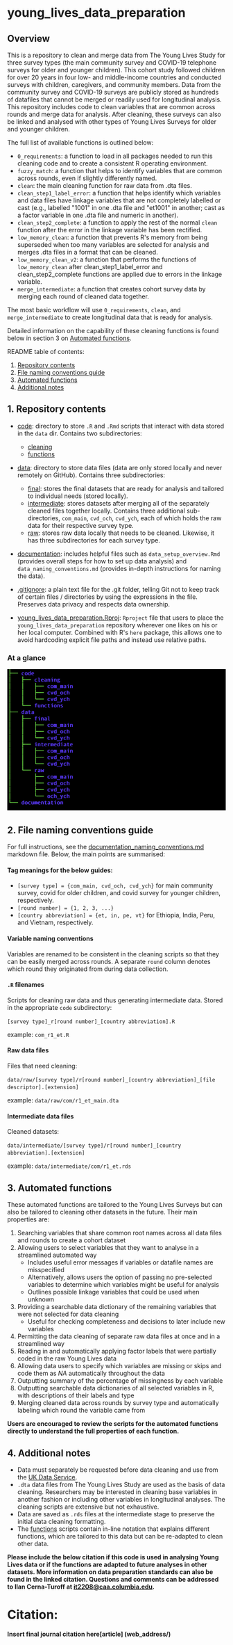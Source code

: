 # young\_lives\_data\_preparation

## Overview 
This is a repository to clean and merge data from The Young Lives Study for three survey types (the main community survey and COVID-19 telephone surveys for older and younger children). This cohort study followed children for over 20 years in four low- and middle-income countries and conducted surveys with children, caregivers, and community members. Data from the community survey and COVID-19 surveys are publicly stored as hundreds of datafiles that cannot be merged or readily used for longitudinal analysis. This repository includes code to clean variables that are common across rounds and merge data for analysis. After cleaning, these surveys can also be linked and analysed with other types of Young Lives Surveys for older and younger children.

The full list of available functions is outlined below:

  * `0_requirements`: a function to load in all packages needed to run this cleaning code and to create a consistent R operating environment.
  * `fuzzy_match`: a function that helps to identify variables that are common across rounds, even if slightly differently named.
  * `clean`: the main cleaning function for raw data from .dta files.
  * `clean_step1_label_error`: a function that helps identify which variables and data files have linkage variables that are not completely labelled or cast (e.g., labelled "1001" in one .dta file and "et1001" in another; cast as a factor variable in one .dta file and numeric in another).
  * `clean_step2_complete`: a function to apply the rest of the normal `clean` function after the error in the linkage variable has been rectified.
  * `low_memory_clean`: a function that prevents R's memory from being superseded when too many variables are selected for analysis and merges .dta files in a format that can be cleaned.
  * `low_memory_clean_v2`: a function that performs the functions of `low_memory_clean` after clean_step1_label_error and clean_step2_complete functions are applied due to errors in the linkage variable.
  * `merge_intermediate`: a function that creates cohort survey data by merging each round of cleaned data together.

The most basic workflow will use `0_requirements`, `clean`, and `merge_intermediate` to create longitudinal data that is ready for analysis.

Detailed information on the capability of these cleaning functions is found below in section 3 on [Automated functions](#3-automated-functions).


README table of contents:
1. [Repository contents](#1-repository-contents)
2. [File naming conventions guide](#2-file-naming-conventions-guide)
3. [Automated functions](#3-automated-functions)
4. [Additional notes](#4-additional-notes)


## 1. Repository contents

* [code](code): directory to store `.R` and `.Rmd` scripts that interact with data stored in the `data` dir. Contains two subdirectories: 
    * [cleaning](code/cleaning)
    * [functions](code/functions)

* [data](data): directory to store data files (data are only stored locally and never remotely on GitHub). Contains three subdirectories:
    * [final](data/final): stores the final datasets that are ready for analysis and tailored to individual needs (stored locally). 
    * [intermediate](data/intermediate): stores datasets after merging all of the separately cleaned files together locally. Contains three additional sub-directories, `com_main`, `cvd_och`, `cvd_ych`, each of which holds the raw data for their respective survey type.
    * [raw](data/raw): stores raw data locally that needs to be cleaned. Likewise, it has three subdirectories for each survey type. 

* [documentation](documentation): includes helpful files such as `data_setup_overview.Rmd` (provides overall steps for how to set up data analysis) and `data_naming_conventions.md` (provides in-depth instructions for naming the data).

* [.gitignore](.gitignore): a plain text file for the .git folder, telling Git not to keep track of certain files / directories by using the expressions in the file. Preserves data privacy and respects data ownership.

* [young\_lives\_data\_preparation.Rproj](young_lives_data_preparation.Rproj): `Rproject` file that users to place the `young_lives_data_preparation` repository wherever one likes on his or her local computer. Combined with R's `here` package, this allows one to avoid hardcoding explicit file paths and instead use relative paths.

### At a glance

![directory_structure](documentation/directory_structure.png)


## 2. File naming conventions guide

For full instructions, see the [documentation\_naming_conventions.md](documentation/naming_conventions.md) markdown file. Below, the main points are summarised:

#### Tag meanings for the below guides:

* `[survey type] = {com_main, cvd_och, cvd_ych}` for main community survey, covid for older children, and covid survey for younger children, respectively.
* `[round number] = {1, 2, 3, ...}`
* `[country abbreviation] = {et, in, pe, vt}` for Ethiopia, India, Peru, and Vietnam, respectively.

#### Variable naming conventions

Variables are renamed to be consistent in the cleaning scripts so that they can be easily merged across rounds. A separate `round` column denotes which round they originated from during data collection.
 
#### `.R` filenames

Scripts for cleaning raw data and thus generating intermediate data. Stored in the appropriate `code` subdirectory:

`[survey type]_r[round number]_[country abbreviation].R`

example: `com_r1_et.R`

#### Raw data files

Files that need cleaning:

`data/raw/[survey type]/r[round number]_[country abbreviation]_[file descriptor].[extension]`

example: `data/raw/com/r1_et_main.dta`

#### Intermediate data files

Cleaned datasets:

`data/intermediate/[survey type]/r[round number]_[country abbreviation].[extension]`

example: `data/intermediate/com/r1_et.rds`


## 3. Automated functions

These automated functions are tailored to the Young Lives Surveys but can also be tailored to cleaning other datasets in the future. Their main properties are:

1. Searching variables that share common root names across all data files and rounds to create a cohort dataset
2. Allowing users to select variables that they want to analyse in a streamlined automated way 
    * Includes useful error messages if variables or datafile names are misspecified
    * Alternatively, allows users the option of passing no pre-selected variables to determine which variables might be useful for analysis
    * Outlines possible linkage variables that could be used when unknown
3. Providing a searchable data dictionary of the remaining variables that were not selected for data cleaning 
    * Useful for checking completeness and decisions to later include new variables
4. Permitting the data cleaning of separate raw data files at once and in a streamlined way
5. Reading in and automatically applying factor labels that were partially coded in the raw Young Lives data
6. Allowing data users to specify which variables are missing or skips and code them as *NA* automatically throughout the data
7. Outputting summary of the percentage of missingness by each variable
8. Outputting searchable data dictionaries of all selected variables in R, with descriptions of their labels and type
9. Merging cleaned data across rounds by survey type and automatically labeling which round the variable came from

**Users are encouraged to review the scripts for the automated functions directly to understand the full properties of each function.**


## 4. Additional notes

* Data must separately be requested before data cleaning and use from the [UK Data Service](https://beta.ukdataservice.ac.uk/datacatalogue/series/series?id=2000060).
* `.dta` data files from The Young Lives Study are used as the basis of data cleaning. Researchers may be interested in cleaning base variables in another fashion or including other variables in longitudinal analyses. The cleaning scripts are extensive but not exhaustive.
* Data are saved as `.rds` files at the intermediate stage to preserve the initial data cleaning formatting. 
* The [functions](code/functions) scripts contain in-line notation that explains different functions, which are tailored to this data but can be re-adapted to clean other data.


**Please include the below citation if this code is used in analysing Young Lives data or if the functions are adapted to future analyses in other datasets. More information on data preparation standards can also be found in the linked citation. Questions and comments can be addressed to Ilan Cerna-Turoff at it2208@caa.columbia.edu.** 

# Citation:
**Insert final journal citation here[article] (web_address/)**
